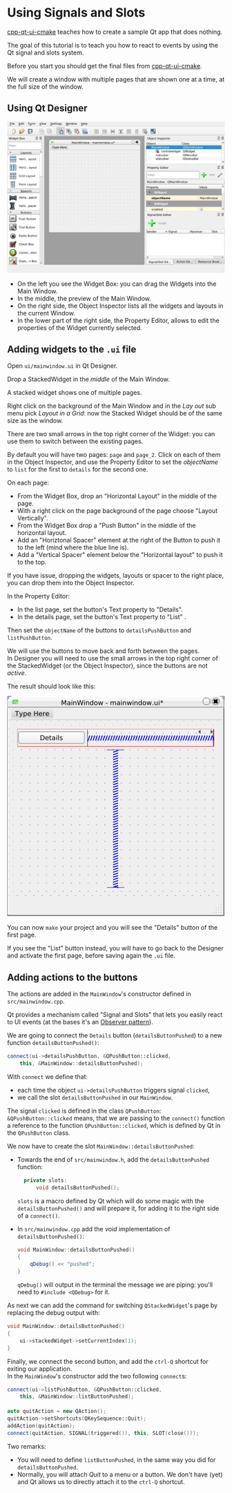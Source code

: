 # Using Signals and Slots

[cpp-qt-ui-cmake](https://github.com/aoloe/cpp-qt-ui-cmake) teaches how to create a sample Qt app that does nothing.

The goal of this tutorial is to teach you how to react to events by using the Qt signal and slots system.

Before you start you should get the final files from [cpp-qt-ui-cmake](https://github.com/aoloe/cpp-qt-ui-cmake).

We will create a window with multiple pages that are shown one at a time, at the full size of the window.

## Using Qt Designer

![](assets/qt-desginer.png)

- On the left you see the Widget Box: you can drag the Widgets into the Main Window.
- In the middle, the preview of the Main Window.
- On the right side, the Object Inspector lists all the widgets and layouts in the current Window.
- In the lower part of the right side, the Property Editor, allows to edit the properties of the Widget currently selected.

## Adding widgets to the `.ui` file

Open `ui/mainwindow.ui` in Qt Designer.

Drop a StackedWidget in the _middle_ of the Main Window.

A stacked widget shows one of multiple pages.

Right click on the background of the Main Window and in the _Lay out_ sub menu pick _Layout in a Grid_: now the Stacked Widget should be of the same size as the window.

There are two small arrows in the top right corner of the Widget: you can use them to switch between the existing pages.

By default you will have two pages: `page` and `page_2`. Click on each of them in the Object Inspector, and use the Property Editor to set the _objectName_ to `list` for the first to `details` for the second one.

On each page:

- From the Widget Box, drop an "Horizontal Layout" in the middle of the page.
- With a right click on the page background of the page choose "Layout Vertically".
- From the Widget Box drop a "Push Button" in the middle of the horizontal layout.
- Add an "Horiztonal Spacer" element at the right of the Button to push it to the left (mind where the blue line is).
- Add a "Vertical Spacer" element below the "Horizontal layout" to push it to the top.

If you have issue, dropping the widgets, layouts or spacer to the right place, you can drop them into the Object Inspector.

In the Property Editor:

- In the list page, set the button's Text property to "Details".
- In the details page, set the button's Text property to "List" .

Then set the `objectName` of the buttons to `detailsPushButton` and `listPushButton`.

We will use the buttons to move back and forth between the pages.  
In Designer you will need to use the small arrows in the top right corner of the StackedWidget (or the Object Inspector), since the buttons are not _active_.

The result should look like this:

![](assets/qt-designer-page-with-button.png)

You can now `make` your project and you will see the "Details" button of the first page.

If you see the "List" button instead, you will have to go back to the Designer and activate the first page, before saving again the `.ui` file.

## Adding actions to the buttons

The actions are added in the `MainWindow`'s constructor defined in `src/mainwindow.cpp`.

Qt provides a mechanism called "Signal and Slots" that lets you easily react to UI events (at the bases it's an [Observer pattern](https://en.wikipedia.org/wiki/Observer_pattern)).

We are going to connect the `Details` button (`detailsButtonPushed`) to a new function `detailsButtonPushed()`:

```cpp
connect(ui->detailsPushButton, &QPushButton::clicked,
    this, &MainWindow::detailsButtonPushed);
```

With `connect` we define that:

- each time the object `ui->detailsPushButton` triggers signal `clicked`,
- we call the slot `detailsButtonPushed` in our `MainWindow`.

The signal `clicked` is defined in the class `QPushButton`: `&QPushButton::clicked` means, that we are passing to the `connect()` function a reference to the function `QPushButton::clicked`, which is defined by Qt in the `QPushButton` class.

We now have to create the slot `MainWindow::detailsButtonPushed`:

- Towards the end of `src/mainwindow.h`, add the `detailsButtonPushed` function: 

  ```cpp
    private slots:
        void detailsButtonPushed();
  ```

  `slots` is a macro defined by Qt which will do some magic with the `detailsButtonPushed()` and will prepare it, for adding it to the right side of a `connect()`.
- In `src/mainwindow.cpp` add the _void_ implementation of `detailsButtonPushed()`:

  ```cpp
  void MainWindow::detailsButtonPushed()
  {
      qDebug() << "pushed";
  }
  ```

  `qDebug()` will output in the terminal the message we are piping: you'll need to `#include <QDebug>` for it.

As next we can add the command for switching `QStackedWidget`'s page by replacing the debug output with:

```cpp
void MainWindow::detailsButtonPushed()
{
    ui->stackedWidget->setCurrentIndex(1);
}
```

Finally, we connect the second button,  and add the `ctrl-Q` shortcut for exiting our application.  
In the `MainWindow`'s constructor add the two following `connect`s:

```cpp
connect(ui->listPushButton, &QPushButton::clicked,
    this, &MainWindow::listButtonPushed);

auto quitAction = new QAction();
quitAction->setShortcuts(QKeySequence::Quit);
addAction(quitAction);
connect(quitAction, SIGNAL(triggered()), this, SLOT(close()));
```

Two remarks:

- You will need to define `listButtonPushed`, in the same way you did for `detailsButtonPushed`.
- Normally, you will attach _Quit_ to a menu or a button. We don't have (yet) and Qt allows us to directly attach it to the `ctrl-Q` shortcut.
